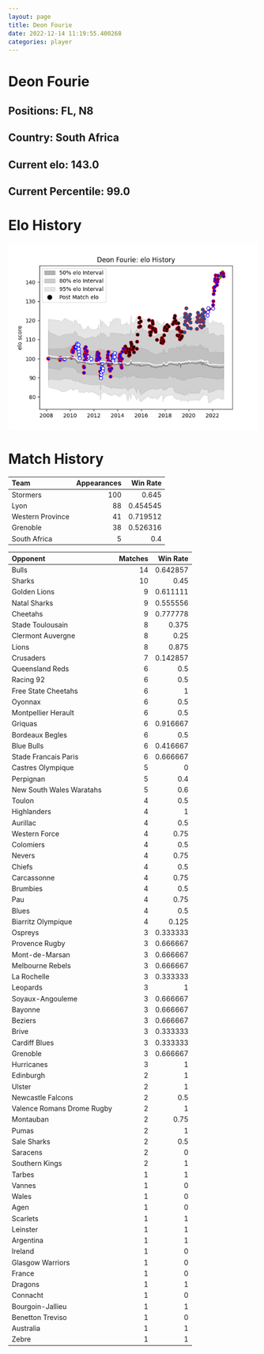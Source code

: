 ```yaml
---  
layout: page  
title: Deon Fourie  
date: 2022-12-14 11:19:55.400268  
categories: player  
---
```

# Deon Fourie

## Positions: FL, N8

## Country: South Africa

## Current elo: 143.0

## Current Percentile: 99.0

# Elo History


![elo history](history_DeonFourie.png)
# Match History


| Team             |   Appearances |   Win Rate |
|:-----------------|--------------:|-----------:|
| Stormers         |           100 |   0.645    |
| Lyon             |            88 |   0.454545 |
| Western Province |            41 |   0.719512 |
| Grenoble         |            38 |   0.526316 |
| South Africa     |             5 |   0.4      |

| Opponent                   |   Matches |   Win Rate |
|:---------------------------|----------:|-----------:|
| Bulls                      |        14 |   0.642857 |
| Sharks                     |        10 |   0.45     |
| Golden Lions               |         9 |   0.611111 |
| Natal Sharks               |         9 |   0.555556 |
| Cheetahs                   |         9 |   0.777778 |
| Stade Toulousain           |         8 |   0.375    |
| Clermont Auvergne          |         8 |   0.25     |
| Lions                      |         8 |   0.875    |
| Crusaders                  |         7 |   0.142857 |
| Queensland Reds            |         6 |   0.5      |
| Racing 92                  |         6 |   0.5      |
| Free State Cheetahs        |         6 |   1        |
| Oyonnax                    |         6 |   0.5      |
| Montpellier Herault        |         6 |   0.5      |
| Griquas                    |         6 |   0.916667 |
| Bordeaux Begles            |         6 |   0.5      |
| Blue Bulls                 |         6 |   0.416667 |
| Stade Francais Paris       |         6 |   0.666667 |
| Castres Olympique          |         5 |   0        |
| Perpignan                  |         5 |   0.4      |
| New South Wales Waratahs   |         5 |   0.6      |
| Toulon                     |         4 |   0.5      |
| Highlanders                |         4 |   1        |
| Aurillac                   |         4 |   0.5      |
| Western Force              |         4 |   0.75     |
| Colomiers                  |         4 |   0.5      |
| Nevers                     |         4 |   0.75     |
| Chiefs                     |         4 |   0.5      |
| Carcassonne                |         4 |   0.75     |
| Brumbies                   |         4 |   0.5      |
| Pau                        |         4 |   0.75     |
| Blues                      |         4 |   0.5      |
| Biarritz Olympique         |         4 |   0.125    |
| Ospreys                    |         3 |   0.333333 |
| Provence Rugby             |         3 |   0.666667 |
| Mont-de-Marsan             |         3 |   0.666667 |
| Melbourne Rebels           |         3 |   0.666667 |
| La Rochelle                |         3 |   0.333333 |
| Leopards                   |         3 |   1        |
| Soyaux-Angouleme           |         3 |   0.666667 |
| Bayonne                    |         3 |   0.666667 |
| Beziers                    |         3 |   0.666667 |
| Brive                      |         3 |   0.333333 |
| Cardiff Blues              |         3 |   0.333333 |
| Grenoble                   |         3 |   0.666667 |
| Hurricanes                 |         3 |   1        |
| Edinburgh                  |         2 |   1        |
| Ulster                     |         2 |   1        |
| Newcastle Falcons          |         2 |   0.5      |
| Valence Romans Drome Rugby |         2 |   1        |
| Montauban                  |         2 |   0.75     |
| Pumas                      |         2 |   1        |
| Sale Sharks                |         2 |   0.5      |
| Saracens                   |         2 |   0        |
| Southern Kings             |         2 |   1        |
| Tarbes                     |         1 |   1        |
| Vannes                     |         1 |   0        |
| Wales                      |         1 |   0        |
| Agen                       |         1 |   0        |
| Scarlets                   |         1 |   1        |
| Leinster                   |         1 |   1        |
| Argentina                  |         1 |   1        |
| Ireland                    |         1 |   0        |
| Glasgow Warriors           |         1 |   0        |
| France                     |         1 |   0        |
| Dragons                    |         1 |   1        |
| Connacht                   |         1 |   0        |
| Bourgoin-Jallieu           |         1 |   1        |
| Benetton Treviso           |         1 |   0        |
| Australia                  |         1 |   1        |
| Zebre                      |         1 |   1        |
